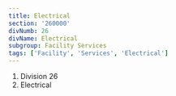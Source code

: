 ```yaml
---
title: Electrical
section: '260000'
divNumb: 26
divName: Electrical
subgroup: Facility Services
tags: ['Facility', 'Services', 'Electrical']
---
```


   1. Division 26
   1. Electrical

